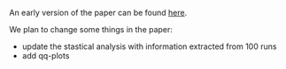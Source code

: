 
An early version of the paper can be found [here](https://ledfan.github.io/Bachelorproef/assets/src/week3/paper/main.pdf).

We plan to change some things in the paper:
 - update the stastical analysis with information extracted from 100 runs
 - add qq-plots

